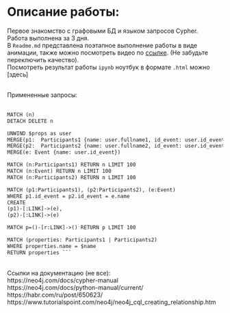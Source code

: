 # Описание работы:
Первое знакомство с графовыми БД и языком запросов Cypher. <br>
Работа выполнена за 3 дня. <br> 
В `Readme.md` представлена поэтапное выполнение работы в виде анимации, также можно посмотреть видео по [ссылке](https://cloud.mail.ru/public/8Ktw/Q49kEQowY). (Не забудьте переключить качество). <br>
Посмотреть результат работы `ipynb` ноутбук в формате `.html` можно [здесь]<br>

<br>
Примененные запросы:<br><br>

```html
MATCH (n)
DETACH DELETE n

UNWIND $props as user 
MERGE(p1:  Participants1 {name: user.fullname1, id_event: user.id_event })
MERGE(p2:  Participants2 {name: user.fullname2, id_event: user.id_event })
MERGE(e: Event {name: user.id_event})

MATCH (n:Participants1) RETURN n LIMIT 100
MATCH (n:Event) RETURN n LIMIT 100
MATCH (n:Participants2) RETURN n LIMIT 100

MATCH (p1:Participants1), (p2:Participants2), (e:Event) 
WHERE p1.id_event = p2.id_event = e.name
CREATE 
(p1)-[:LINK]->(e),
(p2)-[:LINK]->(e)

MATCH p=()-[r:LINK]->() RETURN p LIMIT 100

MATCH (properties: Participants1 | Participants2)
WHERE properties.name = $name
RETURN properties ```
```
<br>
Ссылки на документацию (не все):<br>
https://neo4j.com/docs/cypher-manual<br>
https://neo4j.com/docs/python-manual/current/<br>
https://habr.com/ru/post/650623/<br>
https://www.tutorialspoint.com/neo4j/neo4j_cql_creating_relationship.htm<br>

